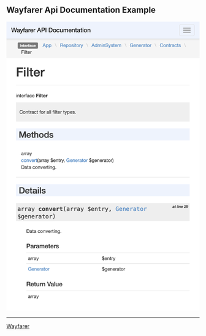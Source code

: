Wayfarer Api Documentation Example
-
![](../../../images/repository/sami/wayfarerApiDocumentationExample.png)
***
[Wayfarer](../../../../README.md)
